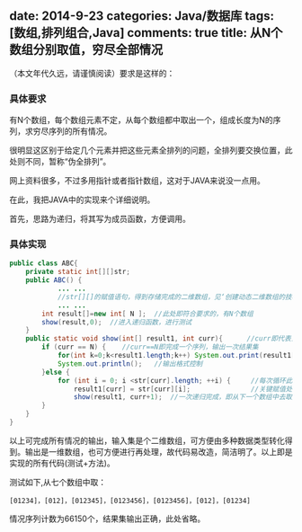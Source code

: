 ﻿date: 2014-9-23
categories: Java/数据库
tags: [数组,排列组合,Java]
comments: true
title: 从N个数组分别取值，穷尽全部情况
---

（本文年代久远，请谨慎阅读）要求是这样的：

### 具体要求

有N个数组，每个数组元素不定，从每个数组都中取出一个，组成长度为N的序列，求穷尽序列的所有情况。

很明显这区别于给定几个元素并把这些元素全排列的问题，全排列要交换位置，此处则不同，暂称“伪全排列”。

网上资料很多，不过多用指针或者指针数组，这对于JAVA来说没一点用。

在此，我把JAVA中的实现来个详细说明。

首先，思路为递归，将其写为成员函数，方便调用。

### 具体实现

```java
public class ABC{   
    private static int[][]str;  
    public ABC() {   
            ... ...  
            //str[][]的赋值语句，得到存储完成的二维数组，见‘创建动态二维数组的技巧’  
            ... ...  
        int result[]=new int[ N ];  //此处即符合要求的，有N个数组  
        show(result,0);  //进入递归函数，进行测试  
    }   
    public static void show(int[] result1, int curr){      //curr即代表当前取元素的数组  
        if (curr == N) {    //curr==N即完成一个序列，输出一次结果集  
            for(int k=0;k<result1.length;k++) System.out.print(result1[k]);   
            System.out.println();   //输出格式控制  
        }else {  
            for (int i = 0; i <str[curr].length; ++i) {     //每次循环此次取元素的数组的长度  
                result1[curr] = str[curr][i];               //关键赋值处，给到结果集  
                show(result1, curr+1);  //一次递归完成，即从下一个数组中去取元素，curr+1.       
        }  
    }  
}  
```


以上可完成所有情况的输出，输入集是个二维数组，可方便由多种数据类型转化得到。输出是一维数组，也可方便进行再处理，故代码易改造，简洁明了。以上即是实现的所有代码(测试+方法)。

测试如下,从七个数组中取：

    [01234]，[012]，[012345]，[0123456]，[0123456]，[012]，[01234]

情况序列计数为66150个，结果集输出正确，此处省略。


